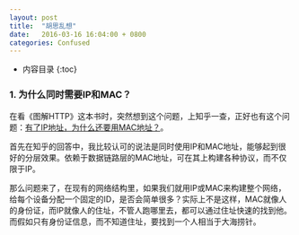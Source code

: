 ```yaml
---
layout: post
title:  "胡思乱想"
date:   2016-03-16 16:04:00 + 0800
categories: Confused
---
```

* 内容目录
{:toc}



### 1. 为什么同时需要IP和MAC？

在看《图解HTTP》这本书时，突然想到这个问题，上知乎一查，正好也有这个问题：[有了IP地址，为什么还要用MAC地址？](https://www.zhihu.com/question/21546408)。

首先在知乎的回答中，我比较认可的说法是同时使用IP和MAC地址，能够起到很好的分层效果。依赖于数据链路层的MAC地址，可在其上构建各种协议，而不仅限于IP。

那么问题来了，在现有的网络结构里，如果我们就用IP或MAC来构建整个网络，给每个设备分配一个固定的ID，是否会简单很多？实际上不是这样，MAC就像人的身份证，而IP就像人的住址，不管人跑哪里去，都可以通过住址快速的找到他。而假如只有身份证信息，而不知道住址，要找到一个人相当于大海捞针。